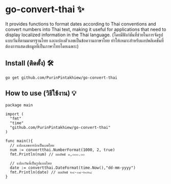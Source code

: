 # go-convert-thai ✨
It provides functions to format dates according to Thai conventions and convert numbers into Thai text, making it useful for applications that need to display localized information in the Thai language. (โดยมีฟังก์ชันที่ช่วยในการจัดรูปแบบวันที่ตามมาตรฐานไทย และแปลงตัวเลขเป็นข้อความภาษาไทย ทำให้เหมาะสำหรับแอปพลิเคชันที่ต้องการแสดงข้อมูลที่เป็นภาษาไทยโดยเฉพาะ)
## Install (ติดตั้ง) 🛠️
```
go get github.com/PurinPintakhiew/go-convert-thai
```
## How to use (วิธีใช้งาน) 💡
```
package main

import (
  "fmt"
  "time"
  "github.com/PurinPintakhiew/go-convert-thai"
)

func main(){
  // แปลงเลขอารบิกเป็นเลขไทย
  num := convertthai.NumberFormat(1000, 2, true)
  fmt.Println(num) // ผลลัพธ์ ๑,๐๐๐.๐๐

  // แปลงวันที่เป็นรูปแบบไทย
  date := convertthai.DateFormat(time.Now(),"dd-mm-yyyy")
  fmt.Println(date) // ผลลัพธ์ ๒๙-๐๘-๒๐๒๔
}
```
